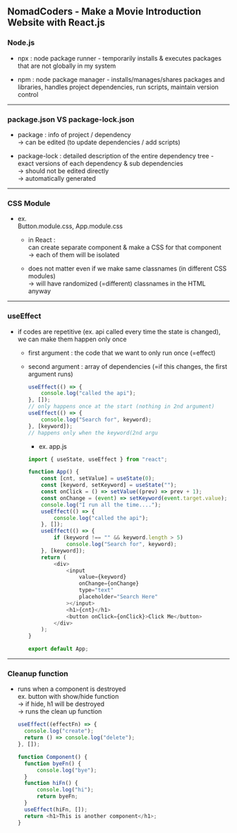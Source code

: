 ## NomadCoders - Make a Movie Introduction Website with React.js

### Node.js

- npx : node package runner - temporarily installs & executes packages that are not globally in my system

- npm : node package manager - installs/manages/shares packages and libraries, handles project dependencies, run scripts, maintain version control

---

### package.json VS package-lock.json

- package : info of project / dependency  
  -> can be edited (to update dependencies / add scripts)

- package-lock : detailed description of the entire dependency tree - exact versions of each dependency & sub dependencies  
  -> should not be edited directly  
  -> automatically generated

---

### CSS Module

- ex.  
  Button.module.css, App.module.css

  - in React :  
  can create separate component & make a CSS for that component  
  -> each of them will be isolated

  - does not matter even if we make same classnames (in different CSS modules)  
    -> will have randomized (=different) classnames in the HTML anyway

---

### useEffect

- if codes are repetitive (ex. api called every time the state is changed), we can make them happen only once

  - first argument : the code that we want to only run once (=effect)  
  - second argument : array of dependencies (=if this changes, the first argument runs)

    ```js
    useEffect(() => {
    	console.log("called the api");
    }, []);
    // only happens once at the start (nothing in 2nd argument)
    useEffect(() => {
    	console.log("Search for", keyword);
    }, [keyword]);
    // happens only when the keyword(2nd argu
    ```

    - ex. app.js

    ```js
    import { useState, useEffect } from "react";

    function App() {
    	const [cnt, setValue] = useState(0);
    	const [keyword, setKeyword] = useState("");
    	const onClick = () => setValue((prev) => prev + 1);
    	const onChange = (event) => setKeyword(event.target.value);
    	console.log("I run all the time....");
    	useEffect(() => {
    		console.log("called the api");
    	}, []);
    	useEffect(() => {
    		if (keyword !== "" && keyword.length > 5)
    			console.log("Search for", keyword);
    	}, [keyword]);
    	return (
    		<div>
    			<input
    				value={keyword}
    				onChange={onChange}
    				type="text"
    				placeholder="Search Here"
    			></input>
    			<h1>{cnt}</h1>
    			<button onClick={onClick}>Click Me</button>
    		</div>
    	);
    }

    export default App;
    ```

---

### Cleanup function

- runs when a component is destroyed  
  ex. button with show/hide function  
  -> if hide, h1 will be destroyed  
  -> runs the clean up function

  ```js
  useEffect((effectFn) => {
  	console.log("create");
  	return () => console.log("delete");
  }, []);
  ```
  
  ```js
  function Component() {
  	function byeFn() {
  		console.log("bye");
  	}
  	function hiFn() {
  		console.log("hi");
  		return byeFn;
  	}
  	useEffect(hiFn, []);
  	return <h1>This is another component</h1>;
  }
  ```
